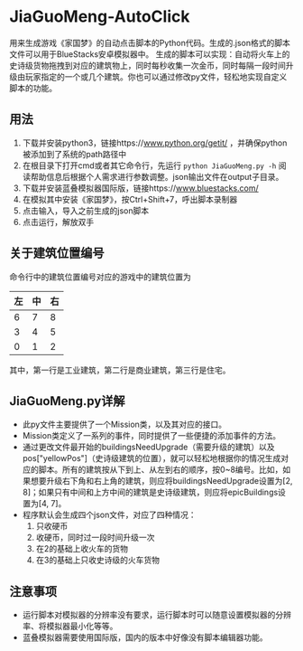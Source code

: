 # JiaGuoMeng-AutoClick
用来生成游戏《家国梦》的自动点击脚本的Python代码。生成的.json格式的脚本文件可以用于BlueStacks安卓模拟器中。
生成的脚本可以实现：自动将火车上的史诗级货物拖拽到对应的建筑物上，同时每秒收集一次金币，同时每隔一段时间升级由玩家指定的一个或几个建筑。你也可以通过修改py文件，轻松地实现自定义脚本的功能。
## 用法
1. 下载并安装python3，链接https://www.python.org/getit/
，并确保python被添加到了系统的path路径中
2. 在根目录下打开cmd或者其它命令行，先运行
`python JiaGuoMeng.py -h`
阅读帮助信息后根据个人需求进行参数调整。json输出文件在output子目录。
3. 下载并安装蓝叠模拟器国际版，链接https://www.bluestacks.com/
4. 在模拟其中安装《家国梦》，按Ctrl+Shift+7，呼出脚本录制器
5. 点击输入，导入之前生成的json脚本
6. 点击运行，解放双手
## 关于建筑位置编号
命令行中的建筑位置编号对应的游戏中的建筑位置为

|左|中|右|
|---|---|---|
|6|7|8| 
|3|4|5| 
|0|1|2|

其中，第一行是工业建筑，第二行是商业建筑，第三行是住宅。
## JiaGuoMeng.py详解
- 此py文件主要提供了一个Mission类，以及其对应的接口。
- Mission类定义了一系列的事件，同时提供了一些便捷的添加事件的方法。
- 通过更改文件最开始的buildingsNeedUpgrade（需要升级的建筑）以及pos["yellowPos"]（史诗级建筑的位置），就可以轻松地根据你的情况生成对应的脚本。所有的建筑按从下到上、从左到右的顺序，按0~8编号。比如，如果想要升级右下角和右上角的建筑，则应将buildingsNeedUpgrade设置为[2, 8]；如果只有中间和上方中间的建筑是史诗级建筑，则应将epicBuildings设置为[4, 7]。
- 程序默认会生成四个json文件，对应了四种情况：
   1. 只收硬币
   2. 收硬币，同时过一段时间升级一次
   3. 在2的基础上收火车的货物
   4. 在3的基础上只收史诗级的火车货物
## 注意事项
- 运行脚本对模拟器的分辨率没有要求，运行脚本时可以随意设置模拟器的分辨率、将模拟器最小化等等。
- 蓝叠模拟器需要使用国际版，国内的版本中好像没有脚本编辑器功能。
